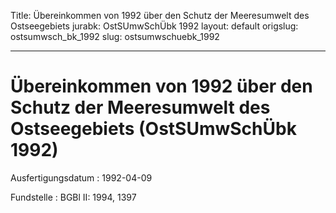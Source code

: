 Title: Übereinkommen von 1992 über den Schutz der Meeresumwelt des Ostseegebiets
jurabk: OstSUmwSchÜbk 1992
layout: default
origslug: ostsumwsch_bk_1992
slug: ostsumwschuebk_1992

---

# Übereinkommen von 1992 über den Schutz der Meeresumwelt des Ostseegebiets (OstSUmwSchÜbk 1992)

Ausfertigungsdatum
:   1992-04-09

Fundstelle
:   BGBl II: 1994, 1397

